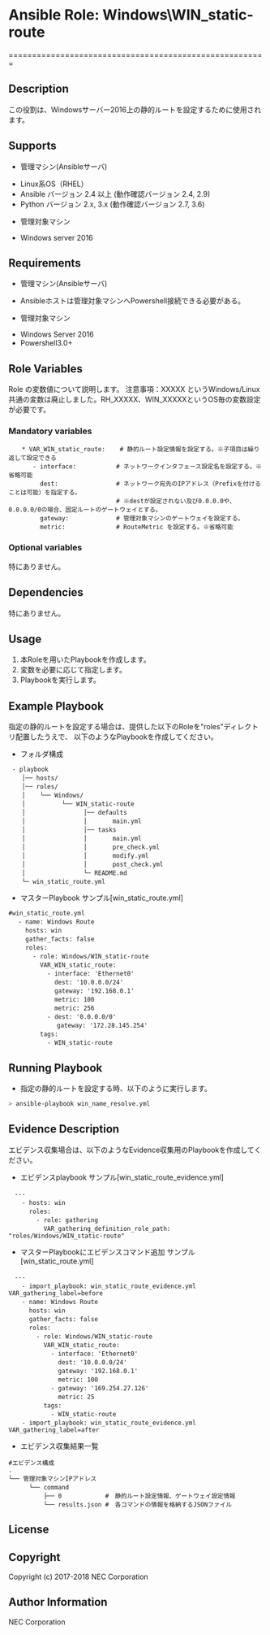 # Ansible Role: Windows\WIN\_static-route
=======================================================

## Description
この役割は、Windowsサーバー2016上の静的ルートを設定するために使用されます。

## Supports
- 管理マシン(Ansibleサーバ)
 * Linux系OS（RHEL）
 * Ansible バージョン 2.4 以上 (動作確認バージョン 2.4, 2.9)
 * Python バージョン 2.x, 3.x  (動作確認バージョン 2.7, 3.6)
- 管理対象マシン
 * Windows server 2016

## Requirements
- 管理マシン(Ansibleサーバ)
 * Ansibleホストは管理対象マシンへPowershell接続できる必要がある。
- 管理対象マシン
 * Windows Server 2016
 * Powershell3.0+

## Role Variables
Role の変数値について説明します。
注意事項：XXXXX というWindows/Linux共通の変数は廃止しました。RH_XXXXX、WIN_XXXXXというOS毎の変数設定が必要です。

### Mandatory variables
~~~
　  * VAR_WIN_static_route:    # 静的ルート設定情報を設定する。※子項目は繰り返して設定できる
　     - interface:           # ネットワークインタフェース設定名を設定する。※省略可能
　       dest:                # ネットワーク宛先のIPアドレス（Prefixを付けることは可能）を指定する。
　                            # ※destが設定されない及び0.0.0.0や、0.0.0.0/0の場合、固定ルートのゲートウェイとする。
　       gateway:             # 管理対象マシンのゲートウェイを設定する。
　       metric:              # RouteMetric を設定する。※省略可能
~~~

### Optional variables
特にありません。

## Dependencies
特にありません。

## Usage
1. 本Roleを用いたPlaybookを作成します。
2. 変数を必要に応じて指定します。
3. Playbookを実行します。

## Example Playbook

指定の静的ルートを設定する場合は、提供した以下のRoleを"roles"ディレクトリ配置したうえで、
以下のようなPlaybookを作成してください。

- フォルダ構成
~~~
 - playbook
　  │── hosts/
　  │── roles/
　  │    └── Windows/
　  │          └── WIN_static-route
　  │                │── defaults
　  │                │       main.yml
　  │                │── tasks
　  │                │       main.yml
　  │                │       pre_check.yml
　  │                │       modify.yml
　  │                │       post_check.yml
　  │                └─ README.md
　  └─ win_static_route.yml
~~~

- マスターPlaybook サンプル[win\_static\_route.yml]
~~~
#win_static_route.yml
　 - name: Windows Route
　   hosts: win
　   gather_facts: false
　   roles:
　     - role: Windows/WIN_static-route
　       VAR_WIN_static_route:
　         - interface: 'Ethernet0'
　           dest: '10.0.0.0/24'
　           gateway: '192.168.0.1'
　           metric: 100
　           metric: 256
　         - dest: '0.0.0.0/0'
　         　 gateway: '172.28.145.254'
　       tags:
　         - WIN_static-route
~~~

## Running Playbook

- 指定の静的ルートを設定する時、以下のように実行します。

~~~sh
> ansible-playbook win_name_resolve.yml
~~~

## Evidence Description

エビデンス収集場合は、以下のようなEvidence収集用のPlaybookを作成してください。

- エビデンスplaybook サンプル[win\_static\_route_evidence.yml]
~~~
　---
　  - hosts: win
　    roles:
　      - role: gathering
　        VAR_gathering_definition_role_path: "roles/Windows/WIN_static-route"
~~~

- マスターPlaybookにエビデンスコマンド追加 サンプル[win\_static_route.yml]
~~~
　---
　  - import_playbook: win_static_route_evidence.yml VAR_gathering_label=before
　  - name: Windows Route
　    hosts: win
　    gather_facts: false
　    roles:
　      - role: Windows/WIN_static-route
　        VAR_WIN_static_route:
　          - interface: 'Ethernet0'
　            dest: '10.0.0.0/24'
　            gateway: '192.168.0.1'
　            metric: 100
　          - gateway: '169.254.27.126'
　            metric: 25
　        tags:
　          - WIN_static-route
　  - import_playbook: win_static_route_evidence.yml VAR_gathering_label=after
~~~

- エビデンス収集結果一覧
~~~
#エビデンス構成
.
└── 管理対象マシンIPアドレス
　    └── command
　        ├── 0            #　静的ルート設定情報、ゲートウェイ設定情報
　        └── results.json #　各コマンドの情報を格納するJSONファイル
~~~

## License

## Copyright

Copyright (c) 2017-2018 NEC Corporation

## Author Information

NEC Corporation
